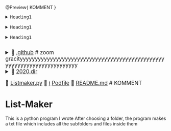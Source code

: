 @Preview{ KOMMENT }

<pre>
<details>
<summary>Heading1</summary>
some text
<details>
<summary>Heading1.1</summary>
some more text
<details>
<summary>Heading1.1.1</summary>
 even more text
</details>
</details>
</details>
<details>
<summary>Heading1</summary>
some text
<details>
<summary>Heading1.1</summary>
some more text
<details>
<summary>Heading1.1.1</summary>
 even more text
</details>
</details>
</details>
<details>
<summary>Heading1</summary>
some text
<details>
<summary>Heading1.1</summary>
some more text
<details>
<summary>Heading1.1.1</summary>
 even more text
</details>
</details>
</details>
</pre>
  <big>
<details><summary>📂 <a href="./.github">.github</a>      <span># zoom gracityyyyyyyyyyyyyyyyyyyyyyyyyyyyyyyyyyyyyyyyyyyyyyyyyyyyyyyyyyyyyyyyyyyyyyyy</span>
</summary><blockquote><details><summary>📂 <a href="./.github/workflows">workflows</a> 
</summary><blockquote>📄 <a href="./.github/workflows/pythonpackage.yml">pythonpackage.yml</a> </blockquote></details></blockquote></details>

<details><summary>📂 <a href="./2020.dir">2020.dir</a> 
</summary><blockquote>📄 <a href="./2020.dir/abc.txt">abc.txt</a> </blockquote></details>

📄 <a href="./Listmaker.py">Listmaker.py</a> 
📄 <a href="https://guides.cocoapods.org/using/the-podfile.html">ℹ️</a> <a href="./Podfile">Podfile</a> 
📄 <a href="./README.md">README.md</a>    <span> # KOMMENT</span>
</big>

# List-Maker

This is a python program I wrote
After choosing a folder, the program makes a txt file which includes all the subfolders and files inside them

